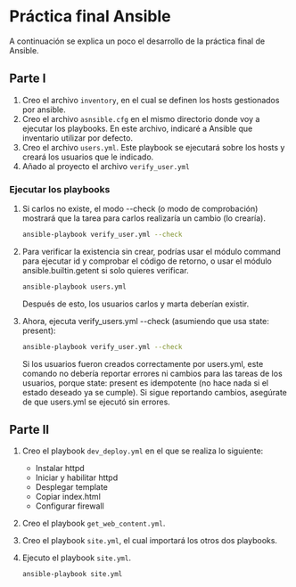 # Práctica final Ansible
A continuación se explica un poco el desarrollo de la práctica final de Ansible.
## Parte I
1. Creo el archivo ```inventory```, en el cual se definen los hosts gestionados por ansible.
2. Creo el archivo ```asnsible.cfg``` en el mismo directorio donde voy a ejecutar los playbooks. En este archivo, indicaré a Ansible que inventario utilizar por defecto.
3. Creo el archivo ```users.yml```. Este playbook se ejecutará sobre los hosts y creará los usuarios que le indicado.
4. Añado al proyecto el archivo ```verify_user.yml```
### Ejecutar los playbooks
1. Si carlos no existe, el modo --check (o modo de comprobación) mostrará que la tarea para carlos realizaría un cambio (lo crearía).

    ```bash
    ansible-playbook verify_user.yml --check
    ```
2. Para verificar la existencia sin crear, podrías usar el módulo command para ejecutar id <username> y comprobar el código de retorno, o usar el módulo ansible.builtin.getent si solo quieres verificar.
    ```bash
    ansible-playbook users.yml
    ```
    Después de esto, los usuarios carlos y marta deberían existir.
3. Ahora, ejecuta verify_users.yml --check (asumiendo que usa state: present):
    ```bash
    ansible-playbook verify_user.yml --check
    ```
    Si los usuarios fueron creados correctamente por users.yml, este comando no debería reportar errores ni cambios para las tareas de los usuarios, porque state: present es idempotente (no hace nada si el estado deseado ya se cumple). Si sigue reportando cambios, asegúrate de que users.yml se ejecutó sin errores.
## Parte II
1. Creo el playbook ```dev_deploy.yml``` en el que se realiza lo siguiente:
	- Instalar httpd
	- Iniciar y habilitar httpd
	- Desplegar template
	- Copiar index.html
	- Configurar firewall
2. Creo el playbook ```get_web_content.yml```.
3. Creo el playbook ```site.yml```, el cual importará los otros dos playbooks.
4. Ejecuto el playbook ```site.yml```.
	
	```bash
	ansible-playbook site.yml
	```

